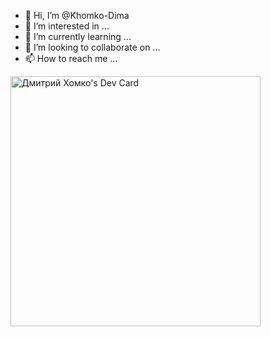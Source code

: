 - 👋 Hi, I’m @Khomko-Dima
- 👀 I’m interested in ...
- 🌱 I’m currently learning ...
- 💞️ I’m looking to collaborate on ...
- 📫 How to reach me ...

<a href="https://app.daily.dev/Khomko_Dima"><img src="https://api.daily.dev/devcards/712996e059f64ea5a3ef8e2a42a21872.png?r=fc3" width="400" alt="Дмитрий Хомко's Dev Card"/></a>
